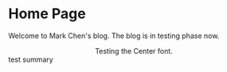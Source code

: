 # Home Page

Welcome to Mark Chen's blog. The blog is in testing phase now.

<center>
Testing the Center font.
</center>

<summary>
test summary
</summary>